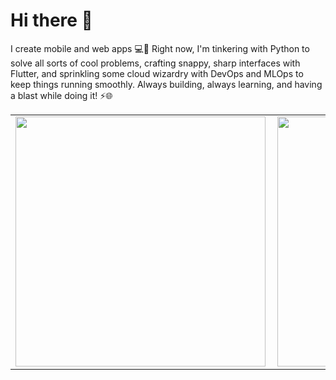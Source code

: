 # Hi there 👋 

I create mobile and web apps 💻📱 Right now, I'm tinkering with Python to solve all sorts of cool problems, crafting snappy, sharp interfaces with Flutter, and sprinkling some cloud wizardry with DevOps and MLOps to keep things running smoothly. Always building, always learning, and having a blast while doing it! ⚡🌐

<center>
  <table>
  <tr>
      <!-- Github Stats -->
      <td><img width="400px" align="left" src="https://github-readme-stats.vercel.app/api?username=Dun-Njuguna&count_private=true&show_icons=true&theme=dark&layout=compact" /></td>
      <!-- GitHub Streak -->
      <td><img width="400px" align="left" src="https://github-readme-streak-stats.herokuapp.com?user=Dun-Njuguna&theme=dark&date_format=M%20j%5B%2C%20Y%5D" /></td>
  </tr>
  </table>
</center>
